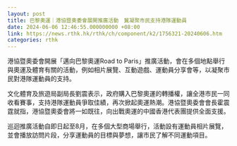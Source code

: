 ```yaml
---
layout: post
title: 巴黎奧運｜港協暨奧委會展開推廣活動　冀凝聚市民支持港隊運動員
date: 2024-06-06 12:46:55.000000000 +08:00
link: https://news.rthk.hk/rthk/ch/component/k2/1756321-20240606.htm
categories: rthk
---
```


港協暨奧委會開展「邁向巴黎奧運Road to Paris」推廣活動，會在多個地點舉行與奧運及體育有關的活動，例如相片展覽、互動遊戲、運動員分享會等，以凝聚市民對港隊運動員的支持。

文化體育及旅遊局副局長劉震表示，政府購入巴黎奧運的轉播權，讓全港市民一同收看賽事，支持港隊運動員爭取佳績，再次掀起奧運熱潮。港協暨奧委會會長霍震霆就指，港協暨奧委會將一如既往，向出戰奧運的中國香港代表團提供全面支援。

巡迴推廣活動自即日起至8月，在多個大型商場舉行，活動設有運動員相片展覽，並會播放訪問片段，分享運動員的目標與夢想，讓市民了解不同運動項目。

